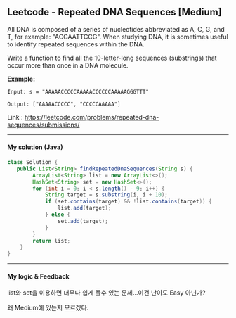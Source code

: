 ## Leetcode - Repeated DNA Sequences [Medium]

All DNA is composed of a series of nucleotides abbreviated as A, C, G, and T, for example: "ACGAATTCCG". When studying DNA, it is sometimes useful to identify repeated sequences within the DNA.

Write a function to find all the 10-letter-long sequences (substrings) that occur more than once in a DNA molecule.

**Example:**

```
Input: s = "AAAAACCCCCAAAAACCCCCCAAAAAGGGTTT"

Output: ["AAAAACCCCC", "CCCCCAAAAA"]
```

Link : https://leetcode.com/problems/repeated-dna-sequences/submissions/

---



#### My solution (Java)

```java
class Solution {
   public List<String> findRepeatedDnaSequences(String s) {
        ArrayList<String> list = new ArrayList<>();
        HashSet<String> set = new HashSet<>();
        for (int i = 0; i < s.length() - 9; i++) {
            String target = s.substring(i, i + 10);
            if (set.contains(target) && !list.contains(target)) {
                list.add(target);
            } else {
                set.add(target);
            }
        }
        return list;
    }
}
```

---



#### My logic & Feedback

list와 set을 이용하면 너무나 쉽게 풀수 있는 문제...이건 난이도 Easy 아닌가? 

왜 Medium에 있는지 모르겠다.